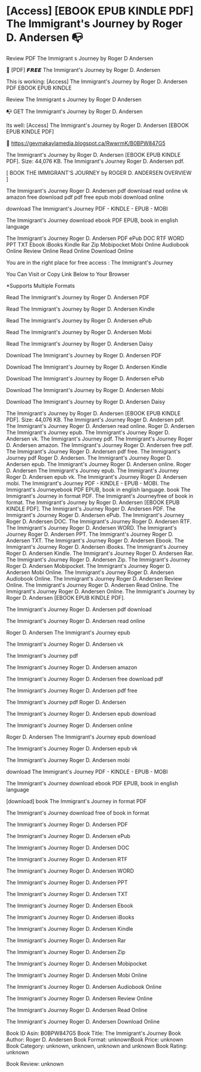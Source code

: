 # [Access] [EBOOK EPUB KINDLE PDF] The Immigrant's Journey by  Roger D. Andersen 📭
Review PDF The Immigrant s Journey by Roger D Andersen

📂 [PDF] 𝙁𝙍𝙀𝙀 The Immigrant's Journey by Roger D. Andersen

This is working: [Access] The Immigrant's Journey by Roger D. Andersen PDF EBOOK EPUB KINDLE


Review The Immigrant s Journey by Roger D Andersen

📭 GET The Immigrant's Journey by Roger D. Andersen

Its well: [Access] The Immigrant's Journey by Roger D. Andersen [EBOOK EPUB KINDLE PDF]



📌 https://gevmakaylamedia.blogspot.ca/RwwrmK/B0BPW847G5



The Immigrant's Journey by Roger D. Andersen [EBOOK EPUB KINDLE PDF]. Size: 44,076 KB. The Immigrant's Journey Roger D. Andersen pdf.

[ BOOK THE IMMIGRANT'S JOURNEY by ROGER D. ANDERSEN OVERVIEW ]

The Immigrant's Journey Roger D. Andersen pdf download read online vk amazon free download pdf pdf free epub mobi download online

download The Immigrant's Journey PDF - KINDLE - EPUB - MOBI

The Immigrant's Journey download ebook PDF EPUB, book in english language

The Immigrant's Journey Roger D. Andersen PDF ePub DOC RTF WORD PPT TXT Ebook iBooks Kindle Rar Zip Mobipocket Mobi Online Audiobook Online Review Online Read Online Download Online

You are in the right place for free access : The Immigrant's Journey

You Can Visit or Copy Link Below to Your Browser

*Supports Multiple Formats

Read The Immigrant's Journey by Roger D. Andersen PDF

Read The Immigrant's Journey by Roger D. Andersen Kindle

Read The Immigrant's Journey by Roger D. Andersen ePub

Read The Immigrant's Journey by Roger D. Andersen Mobi

Read The Immigrant's Journey by Roger D. Andersen Daisy

Download The Immigrant's Journey by Roger D. Andersen PDF

Download The Immigrant's Journey by Roger D. Andersen Kindle

Download The Immigrant's Journey by Roger D. Andersen ePub

Download The Immigrant's Journey by Roger D. Andersen Mobi

Download The Immigrant's Journey by Roger D. Andersen Daisy

The Immigrant's Journey by Roger D. Andersen [EBOOK EPUB KINDLE PDF]. Size: 44,076 KB. The Immigrant's Journey Roger D. Andersen pdf. The Immigrant's Journey Roger D. Andersen read online. Roger D. Andersen The Immigrant's Journey epub. The Immigrant's Journey Roger D. Andersen vk. The Immigrant's Journey pdf. The Immigrant's Journey Roger D. Andersen amazon. The Immigrant's Journey Roger D. Andersen free pdf. The Immigrant's Journey Roger D. Andersen pdf free. The Immigrant's Journey pdf Roger D. Andersen. The Immigrant's Journey Roger D. Andersen epub. The Immigrant's Journey Roger D. Andersen online. Roger D. Andersen The Immigrant's Journey epub. The Immigrant's Journey Roger D. Andersen epub vk. The Immigrant's Journey Roger D. Andersen mobi. The Immigrant's Journey PDF - KINDLE - EPUB - MOBI. The Immigrant's Journeyebook PDF EPUB, book in english language. book The Immigrant's Journey in format PDF. The Immigrant's Journeyfree of book in format. The Immigrant's Journey by Roger D. Andersen [EBOOK EPUB KINDLE PDF]. The Immigrant's Journey Roger D. Andersen PDF. The Immigrant's Journey Roger D. Andersen ePub. The Immigrant's Journey Roger D. Andersen DOC. The Immigrant's Journey Roger D. Andersen RTF. The Immigrant's Journey Roger D. Andersen WORD. The Immigrant's Journey Roger D. Andersen PPT. The Immigrant's Journey Roger D. Andersen TXT. The Immigrant's Journey Roger D. Andersen Ebook. The Immigrant's Journey Roger D. Andersen iBooks. The Immigrant's Journey Roger D. Andersen Kindle. The Immigrant's Journey Roger D. Andersen Rar. The Immigrant's Journey Roger D. Andersen Zip. The Immigrant's Journey Roger D. Andersen Mobipocket. The Immigrant's Journey Roger D. Andersen Mobi Online. The Immigrant's Journey Roger D. Andersen Audiobook Online. The Immigrant's Journey Roger D. Andersen Review Online. The Immigrant's Journey Roger D. Andersen Read Online. The Immigrant's Journey Roger D. Andersen Online. The Immigrant's Journey by Roger D. Andersen [EBOOK EPUB KINDLE PDF].

The Immigrant's Journey Roger D. Andersen pdf download

The Immigrant's Journey Roger D. Andersen read online

Roger D. Andersen The Immigrant's Journey epub

The Immigrant's Journey Roger D. Andersen vk

The Immigrant's Journey pdf

The Immigrant's Journey Roger D. Andersen amazon

The Immigrant's Journey Roger D. Andersen free download pdf

The Immigrant's Journey Roger D. Andersen pdf free

The Immigrant's Journey pdf Roger D. Andersen

The Immigrant's Journey Roger D. Andersen epub download

The Immigrant's Journey Roger D. Andersen online

Roger D. Andersen The Immigrant's Journey epub download

The Immigrant's Journey Roger D. Andersen epub vk

The Immigrant's Journey Roger D. Andersen mobi

download The Immigrant's Journey PDF - KINDLE - EPUB - MOBI

The Immigrant's Journey download ebook PDF EPUB, book in english language

[download] book The Immigrant's Journey in format PDF

The Immigrant's Journey download free of book in format

The Immigrant's Journey Roger D. Andersen PDF

The Immigrant's Journey Roger D. Andersen ePub

The Immigrant's Journey Roger D. Andersen DOC

The Immigrant's Journey Roger D. Andersen RTF

The Immigrant's Journey Roger D. Andersen WORD

The Immigrant's Journey Roger D. Andersen PPT

The Immigrant's Journey Roger D. Andersen TXT

The Immigrant's Journey Roger D. Andersen Ebook

The Immigrant's Journey Roger D. Andersen iBooks

The Immigrant's Journey Roger D. Andersen Kindle

The Immigrant's Journey Roger D. Andersen Rar

The Immigrant's Journey Roger D. Andersen Zip

The Immigrant's Journey Roger D. Andersen Mobipocket

The Immigrant's Journey Roger D. Andersen Mobi Online

The Immigrant's Journey Roger D. Andersen Audiobook Online

The Immigrant's Journey Roger D. Andersen Review Online

The Immigrant's Journey Roger D. Andersen Read Online

The Immigrant's Journey Roger D. Andersen Download Online

Book ID Asin: B0BPW847G5
Book Title: The Immigrant's Journey
Book Author: Roger D. Andersen
Book Format: unknownBook Price: unknown
Book Category: unknown, unknown, unknown and unknown
Book Rating: unknown

Book Review: unknown

